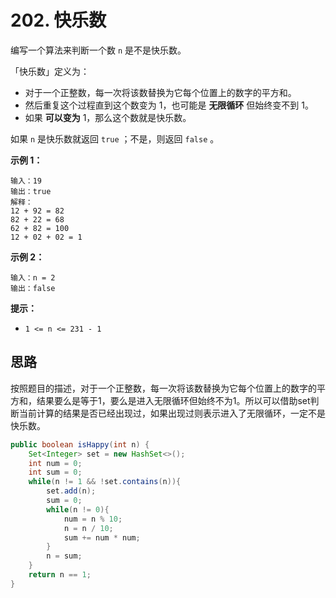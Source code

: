 # 202. 快乐数

编写一个算法来判断一个数 `n` 是不是快乐数。

「快乐数」定义为：

* 对于一个正整数，每一次将该数替换为它每个位置上的数字的平方和。
* 然后重复这个过程直到这个数变为 1，也可能是 **无限循环** 但始终变不到 1。
* 如果 **可以变为** 1，那么这个数就是快乐数。

如果 `n` 是快乐数就返回 `true` ；不是，则返回 `false` 。

**示例 1：**

```text
输入：19
输出：true
解释：
12 + 92 = 82
82 + 22 = 68
62 + 82 = 100
12 + 02 + 02 = 1
```

**示例 2：**

```text
输入：n = 2
输出：false
```

**提示：**

- `1 <= n <= 231 - 1`

## 思路

按照题目的描述，对于一个正整数，每一次将该数替换为它每个位置上的数字的平方和，结果要么是等于1，要么是进入无限循环但始终不为1。所以可以借助set判断当前计算的结果是否已经出现过，如果出现过则表示进入了无限循环，一定不是快乐数。

```java
public boolean isHappy(int n) {
    Set<Integer> set = new HashSet<>();
    int num = 0;
    int sum = 0;
    while(n != 1 && !set.contains(n)){
        set.add(n);
        sum = 0;
        while(n != 0){
            num = n % 10;
            n = n / 10;
            sum += num * num;
        }
        n = sum;
    }
    return n == 1;
}
```
